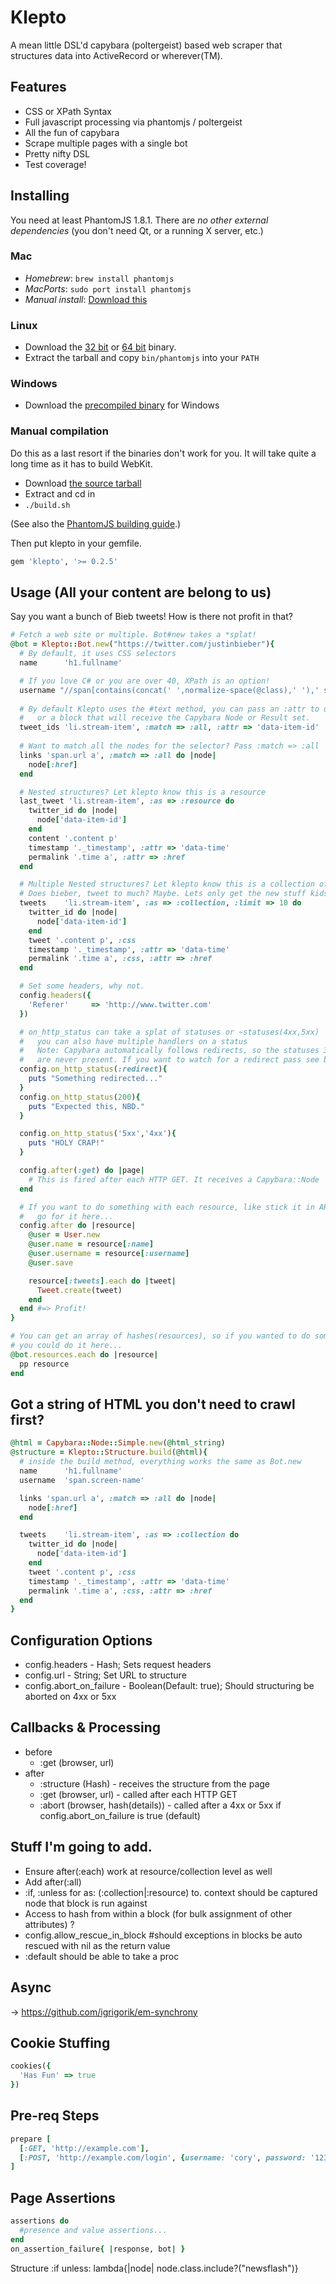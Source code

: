 # Klepto

A mean little DSL'd capybara (poltergeist) based web scraper that structures data into ActiveRecord or wherever(TM).

## Features 

* CSS or XPath Syntax
* Full javascript processing via phantomjs / poltergeist
* All the fun of capybara
* Scrape multiple pages with a single bot
* Pretty nifty DSL
* Test coverage!

## Installing
You need at least PhantomJS 1.8.1.  There are *no other external
dependencies* (you don't need Qt, or a running X server, etc.)

### Mac ###

* *Homebrew*: `brew install phantomjs`
* *MacPorts*: `sudo port install phantomjs`
* *Manual install*: [Download this](http://code.google.com/p/phantomjs/downloads/detail?name=phantomjs-1.8.1-macosx.zip&can=2&q=)

### Linux ###

* Download the [32
bit](http://code.google.com/p/phantomjs/downloads/detail?name=phantomjs-1.8.1-linux-i686.tar.bz2&can=2&q=)
or [64
bit](http://code.google.com/p/phantomjs/downloads/detail?name=phantomjs-1.8.1-linux-x86_64.tar.bz2&can=2&q=)
binary.
* Extract the tarball and copy `bin/phantomjs` into your `PATH`

### Windows ###
* Download the [precompiled binary](http://phantomjs.org/download.html) for Windows

### Manual compilation ###

Do this as a last resort if the binaries don't work for you. It will
take quite a long time as it has to build WebKit.

* Download [the source tarball](http://code.google.com/p/phantomjs/downloads/detail?name=phantomjs-1.8.1-source.zip&can=2&q=)
* Extract and cd in
* `./build.sh`

(See also the [PhantomJS building guide](http://phantomjs.org/build.html).)

Then put klepto in your gemfile.

```ruby
gem 'klepto', '>= 0.2.5'
```



## Usage (All your content are belong to us)
Say you want a bunch of Bieb tweets! How is there not profit in that?

```ruby
# Fetch a web site or multiple. Bot#new takes a *splat!
@bot = Klepto::Bot.new("https://twitter.com/justinbieber"){
  # By default, it uses CSS selectors
  name      'h1.fullname'

  # If you love C# or you are over 40, XPath is an option!
  username "//span[contains(concat(' ',normalize-space(@class),' '),' screen-name ')]", :syntax => :xpath
  
  # By default Klepto uses the #text method, you can pass an :attr to use instead...
  #   or a block that will receive the Capybara Node or Result set.
  tweet_ids 'li.stream-item', :match => :all, :attr => 'data-item-id'
  
  # Want to match all the nodes for the selector? Pass :match => :all
  links 'span.url a', :match => :all do |node|
    node[:href]
  end

  # Nested structures? Let klepto know this is a resource
  last_tweet 'li.stream-item', :as => :resource do
    twitter_id do |node|
      node['data-item-id']
    end
    content '.content p'
    timestamp '._timestamp', :attr => 'data-time'
    permalink '.time a', :attr => :href
  end      

  # Multiple Nested structures? Let klepto know this is a collection of resources
  # Does bieber, tweet to much? Maybe. Lets only get the new stuff kids crave.
  tweets    'li.stream-item', :as => :collection, :limit => 10 do
    twitter_id do |node|
      node['data-item-id']
    end
    tweet '.content p', :css
    timestamp '._timestamp', :attr => 'data-time'
    permalink '.time a', :css, :attr => :href
  end     

  # Set some headers, why not.
  config.headers({
    'Referer'     => 'http://www.twitter.com'
  })  

  # on_http_status can take a splat of statuses or ~statuses(4xx,5xx)
  #   you can also have multiple handlers on a status
  #   Note: Capybara automatically follows redirects, so the statuses 3xx
  #   are never present. If you want to watch for a redirect pass see below
  config.on_http_status(:redirect){
    puts "Something redirected..."
  }
  config.on_http_status(200){
    puts "Expected this, NBD."
  }

  config.on_http_status('5xx','4xx'){
    puts "HOLY CRAP!"
  }

  config.after(:get) do |page|
    # This is fired after each HTTP GET. It receives a Capybara::Node
  end  

  # If you want to do something with each resource, like stick it in AR
  #   go for it here...
  config.after do |resource|
    @user = User.new
    @user.name = resource[:name]
    @user.username = resource[:username]
    @user.save

    resource[:tweets].each do |tweet|
      Tweet.create(tweet)
    end
  end #=> Profit!
}

# You can get an array of hashes(resources), so if you wanted to do something else 
# you could do it here...
@bot.resources.each do |resource|
  pp resource
end
```

## Got a string of HTML you don't need to crawl first?

```ruby
@html = Capybara::Node::Simple.new(@html_string)
@structure = Klepto::Structure.build(@html){
  # inside the build method, everything works the same as Bot.new
  name      'h1.fullname'
  username  'span.screen-name'

  links 'span.url a', :match => :all do |node|
    node[:href]
  end

  tweets    'li.stream-item', :as => :collection do
    twitter_id do |node|
      node['data-item-id']
    end
    tweet '.content p', :css
    timestamp '._timestamp', :attr => 'data-time'
    permalink '.time a', :css, :attr => :href
  end       
}
```

## Configuration Options
* config.headers - Hash; Sets request headers
* config.url    - String; Set URL to structure
* config.abort_on_failure - Boolean(Default: true); Should structuring be aborted on 4xx or 5xx

## Callbacks & Processing

* before
  * :get (browser, url)
* after
  * :structure (Hash) - receives the structure from the page
  * :get (browser, url) - called after each HTTP GET
  * :abort (browser, hash(details)) - called after a 4xx or 5xx if config.abort_on_failure is true (default)


## Stuff I'm going to add.
* Ensure after(:each) work at resource/collection level as well
* Add after(:all)
* :if, :unless for as: (:collection|:resource) to. context should be captured node that block is run against
* Access to hash from within a block (for bulk assignment of other attributes) ?
* config.allow_rescue_in_block #should exceptions in blocks be auto rescued with nil as the return value
* :default should be able to take a proc

Async 
--------
-> https://github.com/igrigorik/em-synchrony

Cookie Stuffing
-------------------
```ruby
cookies({
  'Has Fun' => true
})  
```

Pre-req Steps
--------------------  
```ruby
prepare [
  [:GET, 'http://example.com'],
  [:POST, 'http://example.com/login', {username: 'cory', password: '123456'}],
]
```

Page Assertions
--------------------
```ruby
assertions do
  #presence and value assertions...
end
on_assertion_failure{ |response, bot| }
```

Structure
:if
unless: lambda{|node| node.class.include?("newsflash")}
